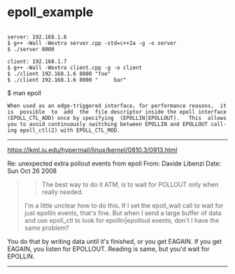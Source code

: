 
# epoll_example

```

server: 192.168.1.6
$ g++ -Wall -Wextra server.cpp -std=c++2a -g -o server
$ ./server 8000

client: 192.168.1.7
$ g++ -Wall -Wextra client.cpp -g -o client
$ ./client 192.168.1.6 8000 "foo"
$ ./client 192.168.1.6 8000 "     bar"

```

$ man epoll

    When used as an edge-triggered interface, for performance reasons,  it
    is  possible  to  add  the  file descriptor inside the epoll interface
    (EPOLL_CTL_ADD) once by specifying  (EPOLLIN|EPOLLOUT).   This  allows
    you to avoid continuously switching between EPOLLIN and EPOLLOUT call‐
    ing epoll_ctl(2) with EPOLL_CTL_MOD.

---

https://lkml.iu.edu/hypermail/linux/kernel/0810.3/0913.html

Re: unexpected extra pollout events from epoll
From: Davide Libenzi
Date: Sun Oct 26 2008

> > The best way to do it ATM, is to wait for POLLOUT only when
> > really needed.
>
> I'm a little unclear how to do this. If I set the epoll_wait call to
> wait for just epollin events, that's fine. But when I send a large
> buffer of data and use epoll_ctl to look for epollin|epollout events,
> don't I have the same problem?

You do that by writing data until it's finished, or you get EAGAIN. If you
get EAGAIN, you listen for EPOLLOUT.
Reading is same, but you'd wait for EPOLLIN.

---
